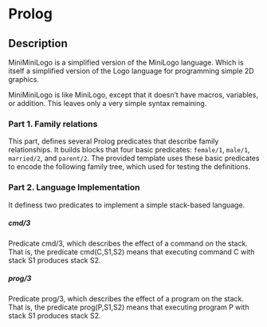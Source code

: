 # Prolog
## Description
MiniMiniLogo is a simplified version of the MiniLogo language. Which is itself a simplified version of the Logo language for programming simple 2D graphics.

MiniMiniLogo is like MiniLogo, except that it doesn’t have macros, variables, or addition. This leaves only a very simple syntax remaining.

### Part 1. Family relations
This part, defines several Prolog predicates that describe family relationships. It builds blocks that four basic predicates: `female/1`, `male/1`, `married/2`, and `parent/2`. The provided template uses these basic predicates to encode the following family tree, which used for testing the definitions.

### Part 2. Language Implementation
It definess two predicates to implement a simple stack-based language.

##### cmd/3
Predicate cmd/3, which describes the effect of a command on the stack. That is, the predicate cmd(C,S1,S2) means that executing command C with stack S1 produces stack S2.

##### prog/3
Predicate prog/3, which describes the effect of a program on the stack. That is, the predicate prog(P,S1,S2) means that executing program P with stack S1 produces stack S2.
